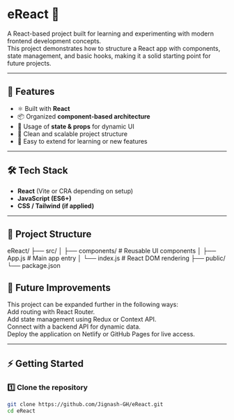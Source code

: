 
# eReact 🚀

A React-based project built for learning and experimenting with modern frontend development concepts.  
This project demonstrates how to structure a React app with components, state management, and basic hooks, making it a solid starting point for future projects.

---

## 🔹 Features
- ⚛️ Built with **React**
- 📦 Organized **component-based architecture**
- 🔄 Usage of **state & props** for dynamic UI
- 🎨 Clean and scalable project structure
- 🚀 Easy to extend for learning or new features

---

## 🛠️ Tech Stack
- **React** (Vite or CRA depending on setup)
- **JavaScript (ES6+)**
- **CSS / Tailwind (if applied)**

---

## 📂 Project Structure

eReact/
├── src/
│ ├── components/ # Reusable UI components
│ ├── App.js # Main app entry
│ └── index.js # React DOM rendering
├── public/
└── package.json

## 🌟 Future Improvements

This project can be expanded further in the following ways:  
Add routing with React Router.  
Add state management using Redux or Context API.  
Connect with a backend API for dynamic data.  
Deploy the application on Netlify or GitHub Pages for live access.


---

## ⚡ Getting Started

### 1️⃣ Clone the repository
```bash
git clone https://github.com/Jignash-GH/eReact.git
cd eReact

